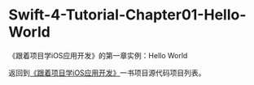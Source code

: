 # Swift-4-Tutorial-Chapter01-Hello-World
《跟着项目学iOS应用开发》的第一章实例：Hello World


返回到[《跟着项目学iOS应用开发》](https://github.com/liumingl/iOS-11-Swift-4-Tutorial)一书项目源代码项目列表。
